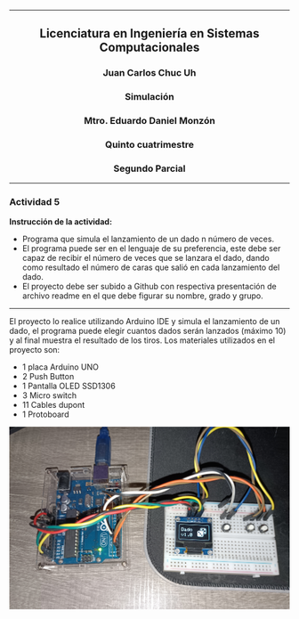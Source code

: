 -------------

<h2 align="center">Licenciatura en Ingeniería en Sistemas Computacionales</h2>
<h3 align="center">Juan Carlos Chuc Uh</h3>
<h3 align="center">Simulación</h3>
<h3 align="center">Mtro. Eduardo Daniel Monzón</h3>
<h3 align="center">Quinto cuatrimestre</h3>
<h3 align="center">Segundo Parcial</h3>

-------------

### Actividad 5

**Instrucción de la actividad:**
- Programa que simula el lanzamiento de un dado n número de veces.
- El programa puede ser en el lenguaje de su preferencia, este debe ser capaz de recibir el número de veces que se lanzara el dado, dando como resultado el número de caras que salió en cada lanzamiento del dado.
- El proyecto debe ser subido a Github con respectiva presentación de archivo readme en el que debe figurar su nombre, grado y grupo.

-------------

El proyecto lo realice utilizando Arduino IDE y simula el lanzamiento de un dado, el programa puede elegir cuantos dados serán lanzados (máximo 10) y al final muestra el resultado de los tiros.
Los materiales utilizados en el proyecto son:

- 1 placa Arduino UNO
- 2 Push Button
- 1 Pantalla OLED SSD1306
- 3 Micro switch
- 11 Cables dupont
- 1 Protoboard

![](/Dado_OLED.png)
